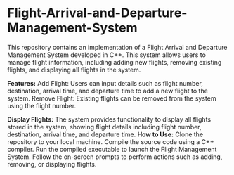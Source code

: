 # Flight-Arrival-and-Departure-Management-System
This repository contains an implementation of a Flight Arrival and Departure Management System developed in C++. This system allows users to manage flight information, including adding new flights, removing existing flights, and displaying all flights in the system.

**Features:**
Add Flight: Users can input details such as flight number, destination, arrival time, and departure time to add a new flight to the system.
Remove Flight: Existing flights can be removed from the system using the flight number.

**Display Flights:** The system provides functionality to display all flights stored in the system, showing flight details including flight number, destination, arrival time, and departure time.
**How to Use:**
Clone the repository to your local machine.
Compile the source code using a C++ compiler.
Run the compiled executable to launch the Flight Management System.
Follow the on-screen prompts to perform actions such as adding, removing, or displaying flights.

